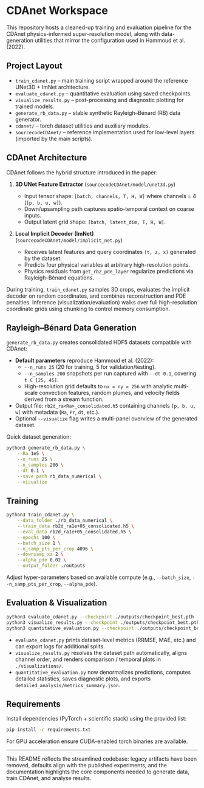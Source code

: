 # CDAnet Workspace

This repository hosts a cleaned-up training and evaluation pipeline for the CDAnet physics-informed super-resolution model, along with data-generation utilities that mirror the configuration used in Hammoud et al. (2022).

## Project Layout

- `train_cdanet.py` – main training script wrapped around the reference UNet3D + ImNet architecture.
- `evaluate_cdanet.py` – quantitative evaluation using saved checkpoints.
- `visualize_results.py` – post-processing and diagnostic plotting for trained models.
- `generate_rb_data.py` – stable synthetic Rayleigh–Bénard (RB) data generator.
- `cdanet/` – torch dataset utilities and auxiliary modules.
- `sourcecodeCDAnet/` – reference implementation used for low-level layers (imported by the main scripts).

## CDAnet Architecture

CDAnet follows the hybrid structure introduced in the paper:

1. **3D UNet Feature Extractor** (`sourcecodeCDAnet/model/unet3d.py`)
   - Input tensor shape: `[batch, channels, T, H, W]` where channels = 4 (`[p, b, u, w]`).
   - Down/upsampling path captures spatio-temporal context on coarse inputs.
   - Output latent grid shape: `[batch, latent_dim, T, H, W]`.

2. **Local Implicit Decoder (ImNet)** (`sourcecodeCDAnet/model/implicit_net.py`)
   - Receives latent features and query coordinates `(t, z, x)` generated by the dataset.
   - Predicts four physical variables at arbitrary high-resolution points.
   - Physics residuals from `get_rb2_pde_layer` regularize predictions via Rayleigh–Bénard equations.

During training, `train_cdanet.py` samples 3D crops, evaluates the implicit decoder on random coordinates, and combines reconstruction and PDE penalties. Inference (visualization/evaluation) walks over full high-resolution coordinate grids using chunking to control memory consumption.

## Rayleigh–Bénard Data Generation

`generate_rb_data.py` creates consolidated HDF5 datasets compatible with CDAnet:

- **Default parameters** reproduce Hammoud et al. (2022):
  - `--n_runs 25` (20 for training, 5 for validation/testing).
  - `--n_samples 200` snapshots per run captured with `--dt 0.1`, covering `t ∈ [25, 45]`.
  - High-resolution grid defaults to `nx = ny = 256` with analytic multi-scale convection features, random plumes, and velocity fields derived from a stream function.
- Output file: `rb2d_ra<Ra>_consolidated.h5` containing channels `[p, b, u, w]` with metadata (`Ra`, `Pr`, `dt`, etc.).
- Optional `--visualize` flag writes a multi-panel overview of the generated dataset.

Quick dataset generation:

```bash
python3 generate_rb_data.py \
    --Ra 1e5 \
    --n_runs 25 \
    --n_samples 200 \
    --dt 0.1 \
    --save_path rb_data_numerical \
    --visualize
```

## Training

```bash
python3 train_cdanet.py \
    --data_folder ./rb_data_numerical \
    --train_data rb2d_ra1e+05_consolidated.h5 \
    --eval_data rb2d_ra1e+05_consolidated.h5 \
    --epochs 100 \
    --batch_size 1 \
    --n_samp_pts_per_crop 4096 \
    --downsamp_xz 2 \
    --alpha_pde 0.02 \
    --output_folder ./outputs
```

Adjust hyper-parameters based on available compute (e.g., `--batch_size`, `--n_samp_pts_per_crop`, `--alpha_pde`).

## Evaluation & Visualization

```bash
python3 evaluate_cdanet.py --checkpoint ./outputs/checkpoint_best.pth
python3 visualize_results.py --checkpoint ./outputs/checkpoint_best.pth --variable T
python3 quantitative_evaluation.py --checkpoint ./outputs/checkpoint_best.pth --data_dir ./rb_data_numerical
```

- `evaluate_cdanet.py` prints dataset-level metrics (RRMSE, MAE, etc.) and can export logs for additional splits.
- `visualize_results.py` resolves the dataset path automatically, aligns channel order, and renders comparison / temporal plots in `./visualizations/`.
- `quantitative_evaluation.py` now denormalizes predictions, computes detailed statistics, saves diagnostic plots, and exports `detailed_analysis/metrics_summary.json`.

## Requirements

Install dependencies (PyTorch + scientific stack) using the provided list:

```bash
pip install -r requirements.txt
```

For GPU acceleration ensure CUDA-enabled torch binaries are available.

---

This README reflects the streamlined codebase: legacy artifacts have been removed, defaults align with the published experiments, and the documentation highlights the core components needed to generate data, train CDAnet, and analyse results.
